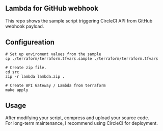 ## Lambda for GitHub webhook
This repo shows the sample script triggering CircleCI API from GitHub webhook payload.

## Configureation
```
# Set up enviroment values from the sample
cp ./terraform/terraform.tfvars.sample ./terraform/terraform.tfvars
```

```
# Create zip file.
cd src
zip -r lambda lambda.zip .
```

```
# Create API Gateway / Lambda from terraform
make apply
```

## Usage
After modifying your script, compress and upload your source code.   
For long-term maintenance, I recommend using CircleCI for deployment.